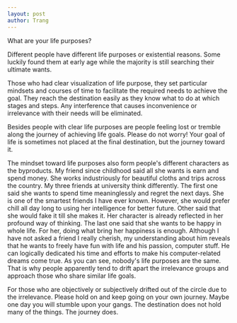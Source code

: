 ```yaml
---
layout: post
author: Trang
---
```

What are your life purposes? 

Different people have different life purposes or existential reasons. Some luckily found them at early age while the majority is still searching their ultimate wants.

Those who had clear visualization of life purpose, they set particular mindsets and courses of time to facilitate the required needs to achieve the goal. They reach the destination easily as they know what to do at which stages and steps. Any interference that causes inconvenience or irrelevance with their needs will be eliminated.

Besides people with clear life purposes are people feeling lost or tremble along the journey of achieving life goals. Please do not worry! Your goal of life is sometimes not placed at the final destination, but the journey toward it.

The mindset toward life purposes also form people's different characters as the byproducts. My friend since childhood said all she wants is earn and spend money. She works industriously for beautiful cloths and trips across the country. My three friends at university think differently. The first one said she wants to spend time meaninglessly and regret the next days. She is one of the smartest friends I have ever known. However, she would prefer chill all day long to using her intelligence for better future. Other said that she would fake it till she makes it. Her character is already reflected in her profound way of thinking. The last one said that she wants to be happy in whole life. For her, doing what bring her happiness is enough. Although I have not asked a friend I really cherish, my understanding about him reveals that he wants to freely have fun with life and his passion, computer stuff. He can logically dedicated his time and efforts to make his computer-related dreams come true. As you can see, nobody's life purposes are the same. That is why people apparently tend to drift apart the irrelevance groups and approach those who share similar life goals.

For those who are objectively or subjectively drifted out of the circle due to the irrelevance. Please hold on and keep going on your own journey. Maybe one day you will stumble upon your gangs. The destination does not hold many of the things. The journey does.
